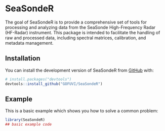 
# SeaSondeR

<!-- badges: start -->
<!-- badges: end -->

The goal of SeaSondeR is to provide a comprehensive set of tools for processing and analyzing data 
    from the SeaSonde High-Frequency Radar (HF-Radar) instrument. This package is intended to 
    facilitate the handling of raw and processed data, including spectral matrices, calibration, 
    and metadata management.


## Installation

You can install the development version of SeaSondeR from [GitHub](https://github.com/) with:

``` r
# install.packages("devtools")
devtools::install_github("GOFUVI/SeaSondeR")
```

## Example

This is a basic example which shows you how to solve a common problem:

``` r
library(SeaSondeR)
## basic example code
```

